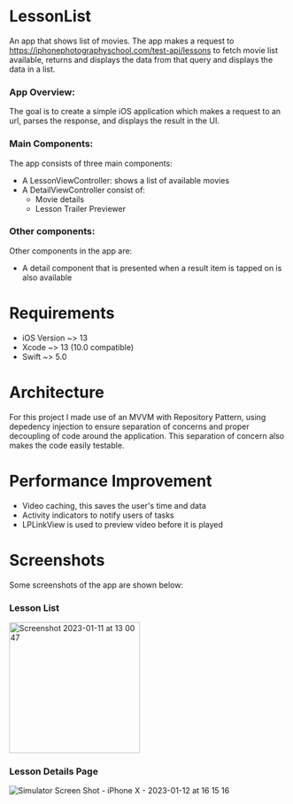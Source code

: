 # LessonList

An app that shows list of movies. The app makes a request to https://iphonephotographyschool.com/test-api/lessons to fetch movie list available, returns and displays the data from that query and displays the data in a list.

### App Overview:
The goal is to create a simple iOS application which makes a request to an url, parses the response, and displays the result in the UI. 

### Main Components:
The app consists of three main components:
- A LessonViewController: shows a list of available movies
- A DetailViewController consist of:
    - Movie details
    - Lesson Trailer Previewer


### Other components:
Other components in the app are:
- A detail component that is presented when a result item is tapped on is also available

# Requirements
- iOS Version ~> 13
- Xcode ~> 13 (10.0 compatible)
- Swift ~> 5.0

# Architecture
For this project I made use of an MVVM with Repository Pattern, using depedency injection to ensure separation of concerns and proper decoupling of code around the application. This separation of concern also makes the code easily testable.

# Performance Improvement
- Video caching, this saves the user's time and data
- Activity indicators to notify users of tasks
- LPLinkView is used to preview video before it is played

# Screenshots
Some screenshots of the app are shown below:

###  Lesson List
<img width="236" alt="Screenshot 2023-01-11 at 13 00 47" src="https://user-images.githubusercontent.com/92518636/212325059-cc7e253a-6e52-4ee8-bf3b-527d3cc6e38d.png">

### Lesson Details Page 
![Simulator Screen Shot - iPhone X - 2023-01-12 at 16 15 16](https://user-images.githubusercontent.com/92518636/212324931-99626c2b-f51f-4c8d-bfe6-13ce2b56625a.png)




